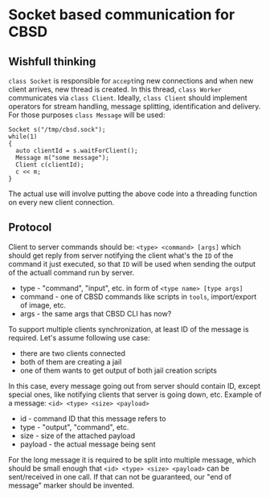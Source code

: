 # Socket based communication for CBSD

## Wishfull thinking

`class Socket` is responsible for `accept`ing new connections and when new client arrives, new thread is created. In this thread, `class Worker` communicates via `class Client`. Ideally, `class Client` should implement operators for stream handling, message splitting, identification and delivery. For those purposes `class Message` will be used:
```
Socket s("/tmp/cbsd.sock");
while(1)
{
  auto clientId = s.waitForClient();
  Message m("some message");
  Client c(clientId);
  c << m;
}
```

The actual use will involve putting the above code into a threading function on every new client connection.

## Protocol

Client to server commands should be: `<type> <command> [args]` which should get reply from server notifying the client what's the `ID` of the command it just executed, so that `ID` will be used when sending the output of the actuall command run by server.
* type - "command", "input", etc. in form of `<type name> [type args]`
* command - one of CBSD commands like scripts in `tools`, import/export of image, etc.
* args - the same args that CBSD CLI has now?

To support multiple clients synchronization, at least ID of the message is required. Let's assume following use case:
* there are two clients connected
* both of them are creating a jail
* one of them wants to get output of both jail creation scripts

In this case, every message going out from server should contain ID, except special ones, like notifying clients that server is going down, etc. Example of a message:
`<id> <type> <size> <payload>`

* id - command ID that this message refers to
* type - "output", "command", etc.
* size - size of the attached payload
* payload - the actual message being sent

For the long message it is required to be split into multiple message, which should be small enough that `<id> <type> <size> <payload>` can be sent/received in one call. If that can not be guaranteed, our "end of message" marker should be invented.
